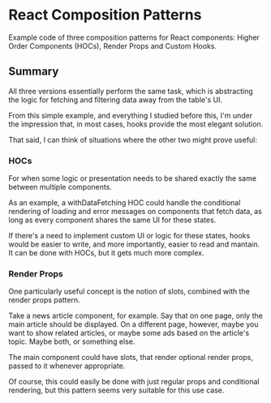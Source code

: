 # React Composition Patterns

Example code of three composition patterns for React components: Higher Order Components (HOCs), Render Props and Custom Hooks.

## Summary

All three versions essentially perform the same task, which is abstracting the logic for fetching and filtering data away from the table's UI.

From this simple example, and everything I studied before this, I'm under the impression that, in most cases, hooks provide the most elegant solution.

That said, I can think of situations where the other two might prove useful:

### HOCs

For when some logic or presentation needs to be shared exactly the same between multiple components.

As an example, a withDataFetching HOC could handle the conditional rendering of loading and error messages on components that fetch data, as long as every component shares the same UI for these states.

If there's a need to implement custom UI or logic for these states, hooks would be easier to write, and more importantly, easier to read and mantain. It can be done with HOCs, but it gets much more complex.

### Render Props

One particularly useful concept is the notion of slots, combined with the render props pattern.

Take a news article component, for example. Say that on one page, only the main article should be displayed. On a different page, however, maybe you want to show related articles, or maybe some ads based on the article's topic. Maybe both, or something else.

The main component could have slots, that render optional render props, passed to it whenever appropriate.

Of course, this could easily be done with just regular props and conditional rendering, but this pattern seems very suitable for this use case.
